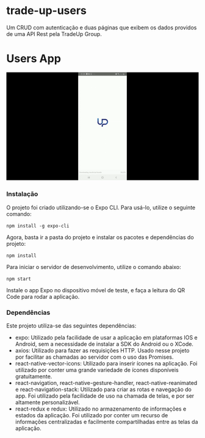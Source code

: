 # trade-up-users
Um CRUD com autenticação e duas páginas que exibem os dados providos de uma API Rest pela TradeUp Group.

# Users App

![Demonstração de uso do App](app.gif)

### Instalação

O projeto foi criado utilizando-se o Expo CLI. Para usá-lo, utilize o seguinte comando:

```
npm install -g expo-cli
```

Agora, basta ir a pasta do projeto e instalar os pacotes e dependências do projeto:

```
npm install
```

Para iniciar o servidor de desenvolvimento, utilize o comando abaixo:

```
npm start
```

Instale o app Expo no dispositivo móvel de teste, e faça a leitura do QR Code para rodar a aplicação.

### Dependências

Este projeto utiliza-se das seguintes dependências:

- expo: Utilizado pela facilidade de usar a aplicação em plataformas IOS e Android, sem a necessidade de instalar a SDK do Android ou o XCode.
- axios: Utilizado para fazer as requisições HTTP. Usado nesse projeto por facilitar as chamadas ao servidor com o uso das Promises.
- react-native-vector-icons: Utilizado para inserir ícones na aplicação. Foi utilizado por conter uma grande variedade de ícones disponíveis gratuitamente.
- react-navigation, react-native-gesture-handler, react-native-reanimated e react-navigation-stack: Utilizado para criar as rotas e navegação do app. Foi utilizado pela facilidade de uso na chamada de telas, e por ser altamente personalizável.
- react-redux e redux: Utilizado no armazenamento de informações e estados da aplicação. Foi utilizado por conter um recurso de informações centralizadas e facilmente compartilhadas entre as telas da aplicação.